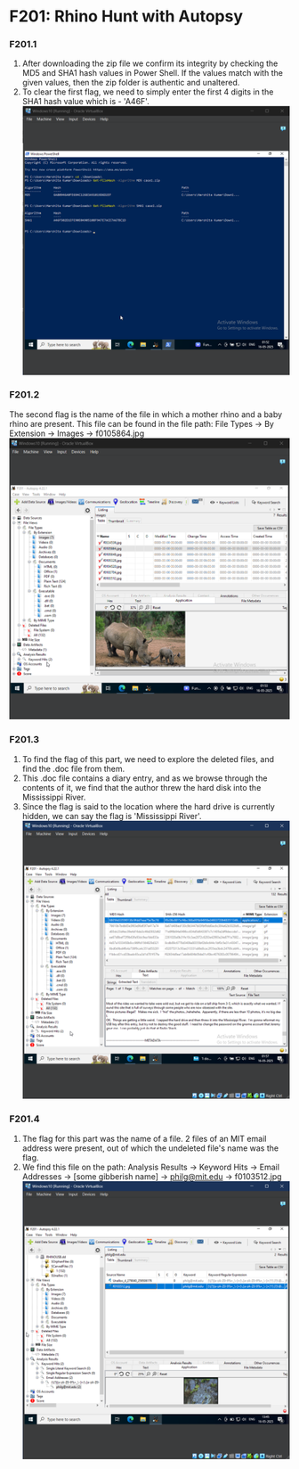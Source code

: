 # F201: Rhino Hunt with Autopsy
### F201.1 
1. After downloading the zip file we confirm its integrity by checking the MD5 and SHA1 hash values in Power Shell. If the values match with the given values, then the zip folder is authentic and unaltered.
2. To clear the first flag, we need to simply enter the first 4 digits in the SHA1 hash value which is - 'A46F'.
![Powershell-output-of-hash-values](2.1.png)

### F201.2
The second flag is the name of the file in which a mother rhino and a baby rhino are present. This file can be found in the file path: File Types -> By Extension -> Images -> f0105864.jpg
![Mother-Rhino-And-Baby-Rhino-Image](2.2.png)

### F201.3
1. To find the flag of this part, we need to explore the deleted files, and find the .doc file from them.
2. This .doc file contains a diary entry, and as we browse through the contents of it, we find that the author threw the hard disk into the Mississippi River.
3. Since the flag is said to the location where the hard drive is currently hidden, we can say the flag is 'Mississippi River'.
![Diary-Entry-Containing-The-Location](2.3.png)

### F201.4
1. The flag for this part was the name of a file. 2 files of an MIT email address were present, out of which the undeleted file's name was the flag.
2. We find this file on the path: Analysis Results -> Keyword Hits -> Email Addresses -> [some gibberish name] -> philg@mit.edu -> f0103512.jpg
![File-containing the flag](2.4.png)
